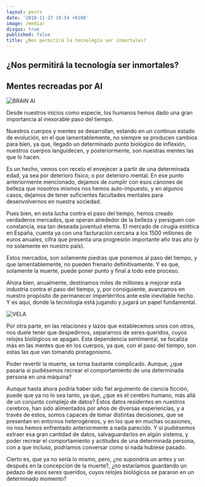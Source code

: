 ```yaml
---
layout: posts
date: '2018-11-27 10:54 +0100'
image: /media/
disqus: true
published: false
title: ¿Nos permitirá la tecnología ser inmortales?
---
```

## ¿Nos permitirá la tecnología ser inmortales?

## Mentes recreadas por AI

![BRAIN AI]({{site.baseurl}}/media/fedsafds.png)

Desde nuestros inicios como especie, los humanos hemos dado una gran importancia al inexorable paso del tiempo. 

Nuestros cuerpos y mentes se desarrollan, estando en un continuo estado de evolución, en el que lamentablemente, no siempre se producen cambios para bien, ya que, llegado un determinado punto biológico de inflexión, nuestros cuerpos languidecen, y posteriormente, son nuestras mentes las que lo hacen.

Es un hecho, vemos con recelo el envejecer a partir de una determinada edad, ya sea por deterioro físico, o por deterioro mental. En ese punto anteriormente mencionado, dejamos de cumplir con esos cánones de belleza que nosotros mismos nos hemos auto-impuesto, y en algunos casos, dejamos de tener suficientes facultades mentales para desenvolvernos en nuestra sociedad.

Pues bien, en esta lucha contra el paso del tiempo, hemos creado verdaderos mercados, que operan alrededor de la belleza y persiguen con constancia, esa tan deseada juventud eterna. El mercado de cirugía estética en España, cuenta ya con una facturación cercana a los 1500 millones de euros anuales, cifra que presenta una progresión importante año tras año (y no solamente en nuestro país).

Estos mercados, son solamente piedras que ponemos al paso del tiempo, y que lamentablemente, no pueden frenarlo definitivamente. Y es que, solamente la muerte, puede poner punto y final a todo este proceso.

Ahora bien, anualmente, destinamos miles de millones a mejorar esta industria contra el paso del tiempo, y, por consiguiente, avanzamos en nuestro propósito de permanecer impertérritos ante este inevitable hecho. Y es aquí, donde la tecnología está jugando y jugará un papel fundamental.

![VELA]({{site.baseurl}}/media/VELA.png)

Por otra parte, en las relaciones y lazos que establecemos unos con otros, nos duele tener que despedirnos, separarnos de seres queridos, cuyos relojes biológicos se apagan. Esta dependencia sentimental, se focaliza más en las mentes que en los cuerpos, ya que, con el paso del tiempo, son estas las que van tomando protagonismo.

Poder revertir la muerte, se torna bastante complicado. Aunque, ¿que pasaría si pudiésemos recrear el comportamiento de una determinada persona en una máquina?

Aunque hasta ahora podría haber sido fiel argumento de ciencia ficción, puede que ya no lo sea tanto, ya que, ¿que es el cerebro humano, más allá de un conjunto complejo de datos?
Estos datos residentes en nuestros cerebros, han sido alimentados por años de diversas experiencias, y a través de estos, somos capaces de tomar distintas decisiones, que se presentan en entornos heterogéneos, y en los que en muchas ocasiones, no nos hemos enfrentado anteriormente a nada parecido.
Y si pudiésemos extraer esa gran cantidad de datos, salvaguardarlos en algún sistema, y poder recrear el comportamiento y actitudes de una determinada persona, con a que incluso, podríamos conversar como si nada hubiese pasado. 

Cierto es, que ya no sería lo mismo, pero, ¿no supondría un antes y un después en la concepción de la muerte?, ¿no estaríamos guardando un pedazo de esos seres queridos, cuyos relojes biológicos se pararon en un determinado momento?

